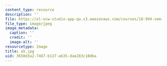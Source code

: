 ```yaml
---
content_type: resource
description: ''
file: https://ol-ocw-studio-app-qa.s3.amazonaws.com/courses/18-994-seminar-in-geometry-fall-2004/3658d3a27487b137a635dae283c10dba_a5.jpg
file_type: image/jpeg
image_metadata:
  caption: ''
  credit: ''
  image-alt: ''
resourcetype: Image
title: a5.jpg
uid: 3658d3a2-7487-b137-a635-dae283c10dba
---
```

